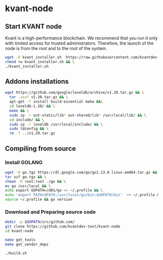 # kvant-node

## Start KVANT node

Kvant is a high-performance blockchain. We recommend that you run it only with limited access for trusted administrators. Therefore, the launch of the node is from the root and to the root of the system.

```bash
wget -O kvant_installer.sh  https://raw.githubusercontent.com/kvantdev-test/kvant-node/master/installer.sh && \
chmod +x kvant_installer.sh && \
./kvant_installer.sh
```


## Addons installations

```bash
wget https://github.com/google/leveldb/archive/v1.20.tar.gz && \
  tar -zxvf v1.20.tar.gz && \
  apt-get -f install build-essential make &&\
  cd leveldb-1.20/ && \
  make && \
  sudo cp -r out-static/lib* out-shared/lib* /usr/local/lib/ && \
  cd include/ && \
  sudo cp -r leveldb /usr/local/include/ && \
  sudo ldconfig && \
  rm -f ../v1.20.tar.gz
```


## Compiling from source

### Install GOLANG

```bash
wget -O go.tgz https://dl.google.com/go/go1.13.8.linux-amd64.tar.gz && \
tar xzf go.tgz && \
chown -R root:root ./go && \
mv go /usr/local && \
echo export GOPATH=/d01/go >> ~/.profile && \
echo 'export PATH=$PATH:/usr/local/go/bin:$GOPATH/bin'  >> ~/.profile && \
source ~/.profile && go version
```

### Download and Preparing source code

```bash
mkdir -p $GOPATH/src/github.com/
git clone https://github.com/kvantdev-test/kvant-node
cd kvant-node

make get_tools
make get_vendor_deps

./build.sh
```

